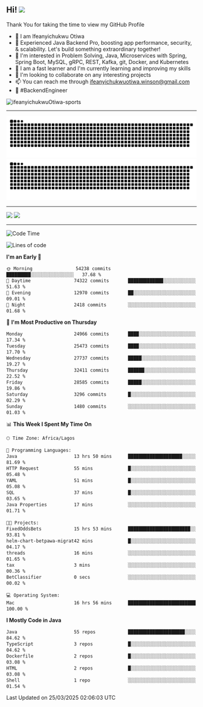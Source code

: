<!-- BLOG-POST-LIST:START --><!-- BLOG-POST-LIST:END -->

## Hi! <img src="https://media.giphy.com/media/hvRJCLFzcasrR4ia7z/giphy.gif" width="4%"> 

Thank You for taking the time to view my GitHub Profile

- 👋 I am Ifeanyichukwu Otiwa
- 🚀 Experienced Java Backend Pro, boosting app performance, security, & scalability. Let's build something extraordinary together!
- 👀 I'm interested in Problem Solving, Java, Microservices with Spring, Spring Boot, MySQL, gRPC, REST, Kafka, git, Docker, and Kubernetes
- 🌱 I am a fast learner and I'm currently learning and improving my skills
- 💞️ I'm looking to collaborate on any interesting projects
- 📫 You can reach me through ifeanyichukwuotiwa.winson@gmail.com
- 🚀 #BackendEngineer

<p align="left" marginTop="10px"> <img src="https://komarev.com/ghpvc/?username=ifeanyichukwuOtiwa-sports&label=Profile%20views&color=0e75b6&style=for-the-badge" alt="ifeanyichukwuOtiwa-sports" /> </p>

***

<!--🐍📈SNAKEGRAPH / 🌐WEBSITE: https://github.com/Platane/snk -->
![github contribution grid snake animation](https://raw.githubusercontent.com/ifeanyichukwuOtiwa-sports/ifeanyichukwuOtiwa-sports/output/github-contribution-grid-snake-dark.svg#gh-dark-mode-only)![github contribution grid snake animation](https://raw.githubusercontent.com/ifeanyichukwuOtiwa-sports/ifeanyichukwuOtiwa-sports/output/github-contribution-grid-snake.svg#gh-light-mode-only)

***

<p float="left">
  <img float="left" src="https://github-readme-stats.vercel.app/api?username=ifeanyichukwuOtiwa-sports&count_private=true&include_all_commits=true&theme=react&show_icons=true" />
  <img float="right" src="https://github-readme-stats.vercel.app/api/top-langs/?username=ifeanyichukwuOtiwa-sports&layout=compact&show_icons=true&theme=react" /> 
</p>

***



<!--START_SECTION:waka-->
![Code Time](http://img.shields.io/badge/Code%20Time-3%2C560%20hrs%2022%20mins-blue)

![Lines of code](https://img.shields.io/badge/From%20Hello%20World%20I%27ve%20Written-42.0%20million%20lines%20of%20code-blue)

**I'm an Early 🐤** 

```text
🌞 Morning                54238 commits       █████████░░░░░░░░░░░░░░░░   37.68 % 
🌆 Daytime                74322 commits       █████████████░░░░░░░░░░░░   51.63 % 
🌃 Evening                12970 commits       ██░░░░░░░░░░░░░░░░░░░░░░░   09.01 % 
🌙 Night                  2418 commits        ░░░░░░░░░░░░░░░░░░░░░░░░░   01.68 % 
```
📅 **I'm Most Productive on Thursday** 

```text
Monday                   24966 commits       ████░░░░░░░░░░░░░░░░░░░░░   17.34 % 
Tuesday                  25473 commits       ████░░░░░░░░░░░░░░░░░░░░░   17.70 % 
Wednesday                27737 commits       █████░░░░░░░░░░░░░░░░░░░░   19.27 % 
Thursday                 32411 commits       ██████░░░░░░░░░░░░░░░░░░░   22.52 % 
Friday                   28585 commits       █████░░░░░░░░░░░░░░░░░░░░   19.86 % 
Saturday                 3296 commits        █░░░░░░░░░░░░░░░░░░░░░░░░   02.29 % 
Sunday                   1480 commits        ░░░░░░░░░░░░░░░░░░░░░░░░░   01.03 % 
```


📊 **This Week I Spent My Time On** 

```text
🕑︎ Time Zone: Africa/Lagos

💬 Programming Languages: 
Java                     13 hrs 50 mins      ████████████████████░░░░░   81.69 % 
HTTP Request             55 mins             █░░░░░░░░░░░░░░░░░░░░░░░░   05.48 % 
YAML                     51 mins             █░░░░░░░░░░░░░░░░░░░░░░░░   05.08 % 
SQL                      37 mins             █░░░░░░░░░░░░░░░░░░░░░░░░   03.65 % 
Java Properties          17 mins             ░░░░░░░░░░░░░░░░░░░░░░░░░   01.71 % 

🐱‍💻 Projects: 
FixedOddsBets            15 hrs 53 mins      ███████████████████████░░   93.81 % 
helm-chart-betpawa-migrat42 mins             █░░░░░░░░░░░░░░░░░░░░░░░░   04.17 % 
threads                  16 mins             ░░░░░░░░░░░░░░░░░░░░░░░░░   01.65 % 
tax                      3 mins              ░░░░░░░░░░░░░░░░░░░░░░░░░   00.36 % 
BetClassifier            0 secs              ░░░░░░░░░░░░░░░░░░░░░░░░░   00.02 % 

💻 Operating System: 
Mac                      16 hrs 56 mins      █████████████████████████   100.00 % 
```

**I Mostly Code in Java** 

```text
Java                     55 repos            █████████████████████░░░░   84.62 % 
TypeScript               3 repos             █░░░░░░░░░░░░░░░░░░░░░░░░   04.62 % 
Dockerfile               2 repos             █░░░░░░░░░░░░░░░░░░░░░░░░   03.08 % 
HTML                     2 repos             █░░░░░░░░░░░░░░░░░░░░░░░░   03.08 % 
Shell                    1 repo              ░░░░░░░░░░░░░░░░░░░░░░░░░   01.54 % 
```




 Last Updated on 25/03/2025 02:06:03 UTC
<!--END_SECTION:waka-->

<!--
<p align="center">
![trophy](https://github-profile-trophy.vercel.app/?username=ifeanyichukwuOtiwa-sports&theme=onedark) (https://github.com/ryo-ma/github-profile-trophy)
</p>
-->

<!---
ifeanyi-otiwa/ifeanyi-otiwa is a ✨ special ✨ repository because its `README.md` (this file) appears on your GitHub profile.
You can click the Preview link to take a look at your changes.
--->
